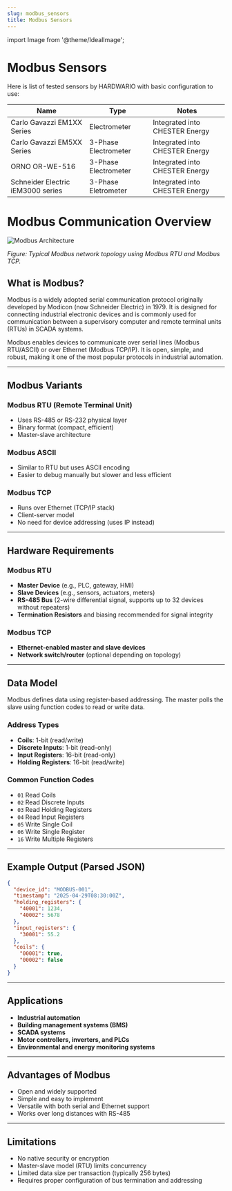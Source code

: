 ```yaml
---
slug: modbus_sensors
title: Modbus Sensors
---
```


import Image from '@theme/IdealImage';

# Modbus Sensors

Here is list of tested sensors by HARDWARIO with basic configuration to use:

| Name                              | Type                 | Notes                          |
|-----------------------------------|----------------------|--------------------------------|
| Carlo Gavazzi EM1XX Series        | Electrometer         | Integrated into CHESTER Energy |
| Carlo Gavazzi EM5XX Series        | 3-Phase Electrometer | Integrated into CHESTER Energy |
| ORNO OR-WE-516                    | 3-Phase Electrometer | Integrated into CHESTER Energy |
| Schneider Electric iEM3000 series | 3-Phase Eletrometer  | Integrated into CHESTER Energy |

# Modbus Communication Overview

![Modbus Architecture](https://upload.wikimedia.org/wikipedia/commons/thumb/6/6d/Modbus_TCP_IP_Ethernet_network_diagram.png/800px-Modbus_TCP_IP_Ethernet_network_diagram.png)

*Figure: Typical Modbus network topology using Modbus RTU and Modbus TCP.*

## What is Modbus?

Modbus is a widely adopted serial communication protocol originally developed by Modicon (now Schneider Electric) in 1979. It is designed for connecting industrial electronic devices and is commonly used for communication between a supervisory computer and remote terminal units (RTUs) in SCADA systems.

Modbus enables devices to communicate over serial lines (Modbus RTU/ASCII) or over Ethernet (Modbus TCP/IP). It is open, simple, and robust, making it one of the most popular protocols in industrial automation.

---

## Modbus Variants

### Modbus RTU (Remote Terminal Unit)
- Uses RS-485 or RS-232 physical layer
- Binary format (compact, efficient)
- Master-slave architecture

### Modbus ASCII
- Similar to RTU but uses ASCII encoding
- Easier to debug manually but slower and less efficient

### Modbus TCP
- Runs over Ethernet (TCP/IP stack)
- Client-server model
- No need for device addressing (uses IP instead)

---

## Hardware Requirements

### Modbus RTU
- **Master Device** (e.g., PLC, gateway, HMI)
- **Slave Devices** (e.g., sensors, actuators, meters)
- **RS-485 Bus** (2-wire differential signal, supports up to 32 devices without repeaters)
- **Termination Resistors** and biasing recommended for signal integrity

### Modbus TCP
- **Ethernet-enabled master and slave devices**
- **Network switch/router** (optional depending on topology)

---

## Data Model

Modbus defines data using register-based addressing. The master polls the slave using function codes to read or write data.

### Address Types
- **Coils**: 1-bit (read/write)
- **Discrete Inputs**: 1-bit (read-only)
- **Input Registers**: 16-bit (read-only)
- **Holding Registers**: 16-bit (read/write)

### Common Function Codes
- `01` Read Coils
- `02` Read Discrete Inputs
- `03` Read Holding Registers
- `04` Read Input Registers
- `05` Write Single Coil
- `06` Write Single Register
- `16` Write Multiple Registers

---

## Example Output (Parsed JSON)
```json
{
  "device_id": "MODBUS-001",
  "timestamp": "2025-04-29T08:30:00Z",
  "holding_registers": {
    "40001": 1234,
    "40002": 5678
  },
  "input_registers": {
    "30001": 55.2
  },
  "coils": {
    "00001": true,
    "00002": false
  }
}
```

---

## Applications

- **Industrial automation**
- **Building management systems (BMS)**
- **SCADA systems**
- **Motor controllers, inverters, and PLCs**
- **Environmental and energy monitoring systems**

---

## Advantages of Modbus

- Open and widely supported
- Simple and easy to implement
- Versatile with both serial and Ethernet support
- Works over long distances with RS-485

---

## Limitations

- No native security or encryption
- Master-slave model (RTU) limits concurrency
- Limited data size per transaction (typically 256 bytes)
- Requires proper configuration of bus termination and addressing
